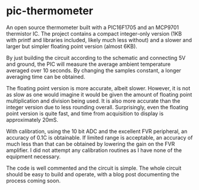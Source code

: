 # pic-thermometer
An open source thermometer built with a PIC16F1705 and an MCP9701 thermistor IC. The project contains a compact integer-only version (1KB with printf and libraries included, likely much less without) and a slower and larger but simpler floating point version (almost 6KB). 

By just building the circuit according to the schematic and connecting 5V and ground, the PIC will measure the average ambient temperature averaged over 10 seconds. By changing the samples constant, a longer averaging time can be obtained. 

The floating point version is more accurate, albeit slower. However, it is not as slow as one would imagine it would be given the amount of floating point multiplication and division being used. It is also more accurate than the integer version due to less rounding overall. Surprisingly, even the floating point version is quite fast, and time from acquisition to display is approximately 20mS.

With calibration, using the 10 bit ADC and the excellent FVR peripheral, an accuracy of 0.1C is obtainable. If limited range is acceptable, an accuracy of much less than that can be obtained by lowering the gain on the FVR amplifier. I did not attempt any calibration routines as I have none of the equipment necessary. 

The code is well commented and the circuit is simple. The whole circuit should be easy to build and operate, with a blog post documenting the process coming soon. 

